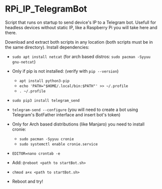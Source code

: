 # RPi_IP_TelegramBot
Script that runs on startup to send device's IP to a Telegram bot. Usefull for headless devices without static IP, like a Raspberry Pi you will take here and there.

Download and extract both scripts in any location (both scripts must be in the same directory).
Install dependencies:
  - `sudo apt install netcat` (for arch based distros: `sudo pacman -Syyuu gnu-netcat`)
  - Only if pip is not installed: (verify with `pip --version`)
    - `apt install python3-pip`
    - `echo 'PATH="$HOME/.local/bin:$PATH"' >> ~/.profile`
    - `. ~/.profile`
  - `sudo pip3 install telegram_send`
  - `telegram-send --configure` (you will need to create a bot using Telegram's BotFather interface and insert bot's token)
  
  - Only for Arch based distributions (like Manjaro) you need to install cronie:
    - `sudo pacman -Syyuu cronie`
    - `sudo systemctl enable cronie.service`
  - `EDITOR=nano crontab -e`
  - Add: `@reboot <path to startBot.sh>`
  - `chmod a+x <path to startBot.sh>`
  - Reboot and try!
